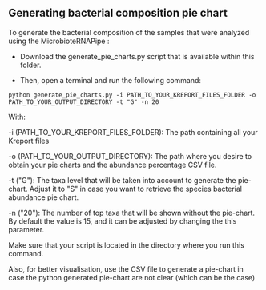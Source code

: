 ## Generating bacterial composition pie chart

To generate the bacterial composition of the samples that were analyzed using the MicrobioteRNAPipe :

- Download the generate_pie_charts.py script that is available within this folder.

- Then, open a terminal and run the following command:

`python generate_pie_charts.py -i PATH_TO_YOUR_KREPORT_FILES_FOLDER -o PATH_TO_YOUR_OUTPUT_DIRECTORY -t "G" -n 20`

With:

-i (PATH_TO_YOUR_KREPORT_FILES_FOLDER): The path containing all your Kreport files

-o (PATH_TO_YOUR_OUTPUT_DIRECTORY): The path where you desire to obtain your pie charts and the abundance percentage CSV file.

-t ("G"): The taxa level that will be taken into account to generate the pie-chart. Adjust it to "S" in case you want to retrieve the species bacterial abundance pie chart.

-n ("20"): The number of top taxa that will be shown without the pie-chart. By default the value is 15, and it can be adjusted by changing the this parameter.

Make sure that your script is located in the directory where you run this command.

Also, for better visualisation, use the CSV file to generate a pie-chart in case the python generated pie-chart are not clear (which can be the case)


